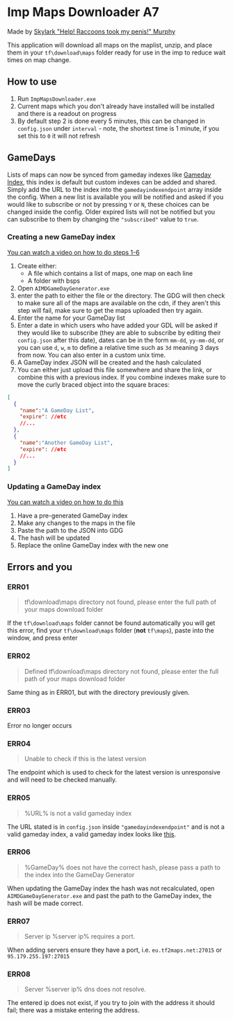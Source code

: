 # Imp Maps Downloader A7

Made by [Skylark "Help! Raccoons took my penis!" Murphy](https://tf2maps.net/members/skylark.30345/)

This application will download all maps on the maplist, unzip, and place them in your `tf\download\maps` folder ready for use in the imp to reduce wait times on map change.

## How to use

1. Run `ImpMapsDownloader.exe`
2. Current maps which you don't already have installed will be installed and there is a readout on progress
3. By default step 2 is done every 5 minutes, this can be changed in `config.json` under `interval` - note, the shortest time is 1 minute, if you set this to `0` it will not refresh

## GameDays

Lists of maps can now be synced from gameday indexes like [Gameday Index](https://raw.githubusercontent.com/teenangst/Imp-Maps-Downloader/master/gameday.json), this index is default but custom indexes can be added and shared. Simply add the URL to the index into the `gamedayindexendpoint` array inside the config.
When a new list is available you will be notified and asked if you would like to subscribe or not by pressing `Y` or `N`, these choices can be changed inside the config. Older expired lists will not be notified but you can subscribe to them by changing the `"subscribed"` value to `true`.

### Creating a new GameDay index

[You can watch a video on how to do steps 1-6](https://www.youtube.com/watch?v=yC4uhueUiQw)

1. Create either:
   - A file which contains a list of maps, one map on each line
   - A folder with bsps
2. Open `AIMDGameDayGenerator.exe`
3. enter the path to either the file or the directory. The GDG will then check to make sure all of the maps are available on the cdn, if they aren't this step will fail, make sure to get the maps uploaded then try again.
4. Enter the name for your GameDay list
5. Enter a date in which users who have added your GDL will be asked if they would like to subscribe (they are able to subscribe by editing their `config.json` after this date), dates can be in the form `mm-dd`, `yy-mm-dd`, or you can use `d`, `w`, `m` to define a relative time such as `3d` meaning 3 days from now. You can also enter in a custom unix time.
6. A GameDay index JSON will be created and the hash calculated
7. You can either just upload this file somewhere and share the link, or combine this with a previous index. If you combine indexes make sure to move the curly braced object into the square braces:

```json
[
  {
    "name":"A GameDay List",
    "expire": //etc
    //...
  },
  {
    "name":"Another GameDay List",
    "expire": //etc
    //...
  }
]
```

### Updating a GameDay index

[You can watch a video on how to do this](https://www.youtube.com/watch?v=ssW-Cj7CFBU)

1. Have a pre-generated GameDay index
2. Make any changes to the maps in the file
3. Paste the path to the JSON into GDG
4. The hash will be updated
5. Replace the online GameDay index with the new one

## Errors and you

### ERR01

> tf\download\maps directory not found, please enter the full path of your maps download folder

If the `tf\download\maps` folder cannot be found automatically you will get this error, find your `tf\download\maps` folder (**not** `tf\maps`), paste into the window, and press enter

### ERR02

> Defined tf\download\maps directory not found, please enter the full path of your maps download folder

Same thing as in ERR01, but with the directory previously given.

### ERR03

Error no longer occurs

### ERR04

> Unable to check if this is the latest version

The endpoint which is used to check for the latest version is unresponsive and will need to be checked manually.

### ERR05

> %URL% is not a valid gameday index

The URL stated is in `config.json` inside `"gamedayindexendpoint"` and is not a valid gameday index, a valid gameday index looks like [this](https://raw.githubusercontent.com/teenangst/Imp-Maps-Downloader/master/gameday.json).

### ERR06

> %GameDay% does not have the correct hash, please pass a path to the index into the GameDay Generator

When updating the GameDay index the hash was not recalculated, open `AIMDGameDayGenerator.exe` and past the path to the GameDay index, the hash will be made correct.

### ERR07

> Server ip %server ip% requires a port.

When adding servers ensure they have a port, i.e. `eu.tf2maps.net:27015` or `95.179.255.197:27015`

### ERR08

> Server %server ip% dns does not resolve.

The entered ip does not exist, if you try to join with the address it should fail; there was a mistake entering the address.
